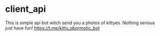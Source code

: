 # client_api
This is simple api bot witch send you a photos of kittyes. Nothing serious just have fun!
https://t.me/kitty_obormotic_bot
